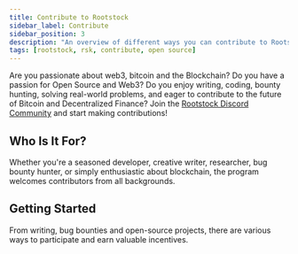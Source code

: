 ```yaml
---
title: Contribute to Rootstock
sidebar_label: Contribute
sidebar_position: 3
description: "An overview of different ways you can contribute to Rootstock."
tags: [rootstock, rsk, contribute, open source]
---
```


Are you passionate about web3, bitcoin and the Blockchain? Do you have a passion for Open Source and Web3? Do you enjoy writing, coding, bounty hunting, solving real-world problems, and eager to contribute to the future of Bitcoin and Decentralized Finance? Join the [Rootstock Discord Community](https://rootstock.io/discord) and start making contributions!

## Who Is It For?

Whether you're a seasoned developer, creative writer, researcher, bug bounty hunter, or simply enthusiastic about blockchain, the program welcomes contributors from all backgrounds.

## Getting Started

From writing, bug bounties and open-source projects, there are various ways to participate and earn valuable incentives. 

<Card
  title="Hacktivator Program"
  description="Contribute to Rootstock's Open Source Repos via code, content, etc and earn rewards."
  link="/resources/contribute/hacktivator-program/"
/>

<br></br>

<Card
  title="Writing Contests"
  description="Contribute articles, tutorials and guides about Rootstock, Bitcoin, etc."
  link="/resources/contribute/writing-contest/"
/>

<br></br>

<Card
  title="Bug Bounty Program"
  description="RootstockLabs has created the bug bounty program to reward researchers that submit valid vulnerabilities to improve the RootstockLabs platforms security."
  link="/resources/contribute/bug-bounty/"
/>
